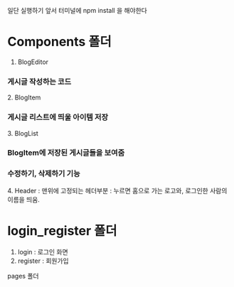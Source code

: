 일단 실행하기 앞서 터미널에
npm install 
을 해야한다

# Components 폴더
1. BlogEditor
 <h3>게시글 작성하는 코드</h3> 
2. BlogItem
 <h3>게시글 리스트에 띄울 아이템 저장</h3>
3. BlogList
 <h3>BlogItem에 저장된 게시글들을 보여줌</h3>
 <h3>수정하기, 삭제하기 기능</h3>
4. Header
 : 맨위에 고정되는 헤더부분
 : 누르면 홈으로 가는 로고와, 로그인한 사람의 이름을 띄움.

# login_register 폴더
1. login
 : 로그인 화면
2. register
 : 회원가입

pages 폴더

